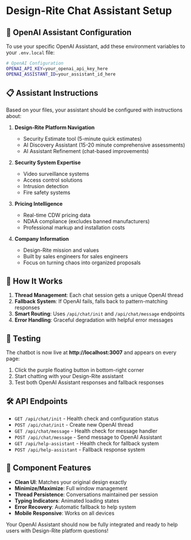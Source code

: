 # Design-Rite Chat Assistant Setup

## 🤖 OpenAI Assistant Configuration

To use your specific OpenAI Assistant, add these environment variables to your `.env.local` file:

```bash
# OpenAI Configuration
OPENAI_API_KEY=your_openai_api_key_here
OPENAI_ASSISTANT_ID=your_assistant_id_here
```

## 📋 Assistant Instructions

Based on your files, your assistant should be configured with instructions about:

1. **Design-Rite Platform Navigation**
   - Security Estimate tool (5-minute quick estimates)
   - AI Discovery Assistant (15-20 minute comprehensive assessments)
   - AI Assistant Refinement (chat-based improvements)

2. **Security System Expertise**
   - Video surveillance systems
   - Access control solutions
   - Intrusion detection
   - Fire safety systems

3. **Pricing Intelligence**
   - Real-time CDW pricing data
   - NDAA compliance (excludes banned manufacturers)
   - Professional markup and installation costs

4. **Company Information**
   - Design-Rite mission and values
   - Built by sales engineers for sales engineers
   - Focus on turning chaos into organized proposals

## 🔧 How It Works

1. **Thread Management**: Each chat session gets a unique OpenAI thread
2. **Fallback System**: If OpenAI fails, falls back to pattern-matching responses
3. **Smart Routing**: Uses `/api/chat/init` and `/api/chat/message` endpoints
4. **Error Handling**: Graceful degradation with helpful error messages

## 🚀 Testing

The chatbot is now live at **http://localhost:3007** and appears on every page:

1. Click the purple floating button in bottom-right corner
2. Start chatting with your Design-Rite assistant
3. Test both OpenAI Assistant responses and fallback responses

## 🛠 API Endpoints

- `GET /api/chat/init` - Health check and configuration status
- `POST /api/chat/init` - Create new OpenAI thread
- `GET /api/chat/message` - Health check for message handler
- `POST /api/chat/message` - Send message to OpenAI Assistant
- `GET /api/help-assistant` - Health check for fallback system
- `POST /api/help-assistant` - Fallback response system

## 🎯 Component Features

- **Clean UI**: Matches your original design exactly
- **Minimize/Maximize**: Full window management
- **Thread Persistence**: Conversations maintained per session
- **Typing Indicators**: Animated loading states
- **Error Recovery**: Automatic fallback to help system
- **Mobile Responsive**: Works on all devices

Your OpenAI Assistant should now be fully integrated and ready to help users with Design-Rite platform questions!